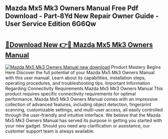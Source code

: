 ## Mazda Mx5 Mk3 Owners Manual Free Pdf Download - Part-8Yd New Repair Owner Guide - User Service Edition 6G6Qw

# <h2><a href="http://cf21911.oget.top/?id=Mazda+Mx5+Mk3+Owners+Manual">🔗Download New 👉🔴 Mazda Mx5 Mk3 Owners Manual</a></h2>

[![Mazda Mx5 Mk3 Owners Manual new download](https://i.imgur.com/5g1atiW.png)](http://cf21911.oget.top/?id=Mazda+Mx5+Mk3+Owners+Manual)
Product Mastery Begins Here Discover the full potential of your Mazda Mx5 Mk3 Owners Manual with this user manual. Learn about its capabilities, installation steps, operating procedures, and troubleshooting tips. Important Information Regarding Connectivity Requirements Mazda Mx5 Mk3 Owners Manual This product requires specific connectivity requirements for optimal performance. Mazda Mx5 Mk3 Owners Manual comes with an impressive collection of advanced features, including object detection, fingerprint scanning, customizable settings, and multi-user access, all easily controlled through the user-friendly and intuitive interface. We believe that the Mazda Mx5 Mk3 Owners Manual has served its purpose in getting you started with your new gadget. Should you need any clarification or assistance, our customer support team is always available.
